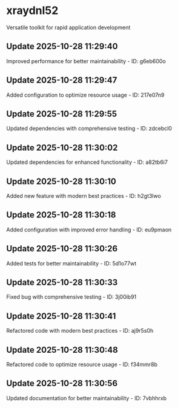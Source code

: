 # xraydnl52
Versatile toolkit for rapid application development

## Update 2025-10-28 11:29:40
Improved performance for better maintainability - ID: g6eb600o


## Update 2025-10-28 11:29:47
Added configuration to optimize resource usage - ID: 217e07n9


## Update 2025-10-28 11:29:55
Updated dependencies with comprehensive testing - ID: zdcebcl0


## Update 2025-10-28 11:30:02
Updated dependencies for enhanced functionality - ID: a82tb6i7


## Update 2025-10-28 11:30:10
Added new feature with modern best practices - ID: h2gt3lwo


## Update 2025-10-28 11:30:18
Added configuration with improved error handling - ID: eu9pmaon


## Update 2025-10-28 11:30:26
Added tests for better maintainability - ID: 5d1o77wt


## Update 2025-10-28 11:30:33
Fixed bug with comprehensive testing - ID: 3j00ib91


## Update 2025-10-28 11:30:41
Refactored code with modern best practices - ID: aj9r5s0h


## Update 2025-10-28 11:30:48
Refactored code to optimize resource usage - ID: f34mmr8b


## Update 2025-10-28 11:30:56
Updated documentation for better maintainability - ID: 7vbhhrxb

